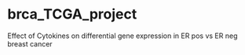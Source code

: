 # brca_TCGA_project
Effect of Cytokines on differential gene expression in ER pos vs ER neg breast cancer
